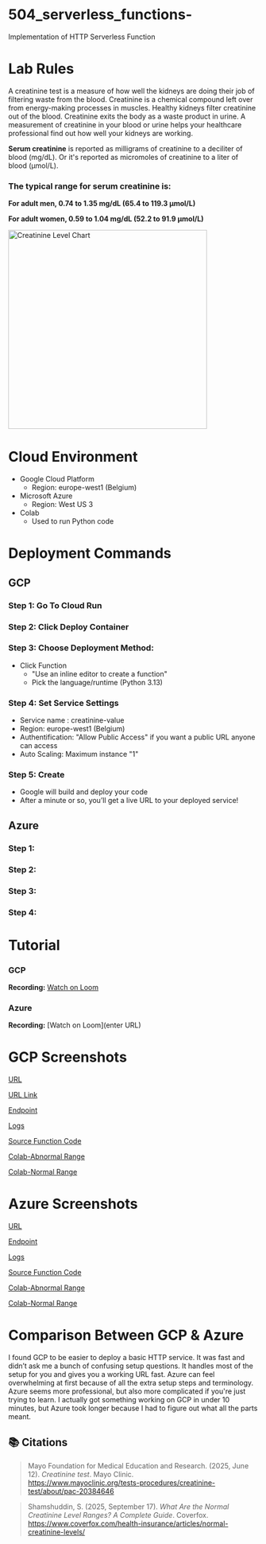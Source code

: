 # 504_serverless_functions-
Implementation of HTTP Serverless Function

# Lab Rules
A creatinine test is a measure of how well the kidneys are doing their job of filtering waste from the blood.
Creatinine is a chemical compound left over from energy-making processes in muscles. Healthy kidneys filter creatinine out of the blood. Creatinine exits the body as a waste product in urine.
A measurement of creatinine in your blood or urine helps your healthcare professional find out how well your kidneys are working.

**Serum creatinine** is reported as milligrams of creatinine to a deciliter of blood (mg/dL). Or it's reported as micromoles of creatinine to a liter of blood (µmol/L). 

### The typical range for serum creatinine is:

**For adult men, 0.74 to 1.35 mg/dL (65.4 to 119.3 µmol/L)**

**For adult women, 0.59 to 1.04 mg/dL (52.2 to 91.9 µmol/L)**

<img src="https://cms-img.coverfox.com/Normal-Creatinine-Level-Ranges.jpeg" alt="Creatinine Level Chart" width="400"/>

# Cloud Environment
- Google Cloud Platform
  - Region: europe-west1 (Belgium)
- Microsoft Azure
  - Region: West US 3
- Colab
  - Used to run Python code

# Deployment Commands
## GCP
### Step 1: Go To Cloud Run
### Step 2: Click Deploy Container
### Step 3: Choose Deployment Method:
  - Click Function
    - "Use an inline editor to create a function"
    - Pick the language/runtime (Python 3.13)
### Step 4: Set Service Settings
  - Service name : creatinine-value
  - Region: europe-west1 (Belgium)
  - Authentification: "Allow Public Access" if you want a public URL anyone can access
  - Auto Scaling: Maximum instance "1"
### Step 5: Create
- Google will build and deploy your code
- After a minute or so, you’ll get a live URL to your deployed service!

## Azure
### Step 1:
### Step 2:
### Step 3:
### Step 4:

# Tutorial 
### GCP
**Recording:** [Watch on Loom](https://www.loom.com/share/6d115989ca4848798dafc7fd8ed8f2b9?sid=c2155c02-f3d5-4c87-bfc3-8ef504da48d5)

### Azure
**Recording:** [Watch on Loom](enter URL)

# GCP Screenshots
[URL](gcp/URL.png)

[URL Link](https://creatinine-value-949334408153.europe-west1.run.app)

[Endpoint](gcp/Live_Endpoint.png)

[Logs](gcp/Logs.png)

[Source Function Code](gcp/Source_Function_Code.png)

[Colab-Abnormal Range](gcp/Abnormal.png)

[Colab-Normal Range](gcp/Normal.png)

# Azure Screenshots
[URL](gcp/URL.png)

[Endpoint](azure/Live_Endpoint.png)

[Logs](azure/Logs.png)

[Source Function Code](azure/Source_Function_Code.png)

[Colab-Abnormal Range](azure/Abnormal.png)

[Colab-Normal Range](azure/Normal.png)

# Comparison Between GCP & Azure 
I found GCP to be easier to deploy a basic HTTP service. It was fast and didn’t ask me a bunch of confusing setup questions. It handles most of the setup for you and gives you a working URL fast. Azure can feel overwhelming at first because of all the extra setup steps and terminology. Azure seems more professional, but also more complicated if you're just trying to learn. I actually got something working on GCP in under 10 minutes, but Azure took longer because I had to figure out what all the parts meant.

## 📚 Citations

> Mayo Foundation for Medical Education and Research. (2025, June 12). *Creatinine test*. Mayo Clinic.  
> https://www.mayoclinic.org/tests-procedures/creatinine-test/about/pac-20384646

> Shamshuddin, S. (2025, September 17). *What Are the Normal Creatinine Level Ranges? A Complete Guide*. Coverfox.  
> https://www.coverfox.com/health-insurance/articles/normal-creatinine-levels/
